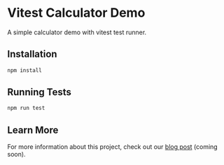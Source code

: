 # Vitest Calculator Demo

A simple calculator demo with vitest test runner.

## Installation

```bash
npm install
```

## Running Tests

```bash
npm run test
```

## Learn More

For more information about this project, check out our [blog post](https://example.com/blog-post) (coming soon).

